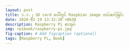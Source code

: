 ```yaml
---
layout: post
title: ၁.၁.၂ SD card ပေါ်တွင် Raspbian image တပ်ဆင်ခြင်း
date: 2020-02-19 13:32:20 +0630
description: Raspberry Pi စာအုပ်
img: rpibook/raspberry-pi.jpg
fig-caption: # Add figcaption (optional)
tags: [Raspberry Pi, Book]
---
```


